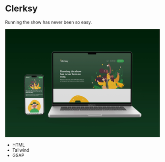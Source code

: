 # Clerksy

Running the show has never been so easy.

![Mockup](./clerksy.jpg)

- HTML
- Tailwind
- GSAP
